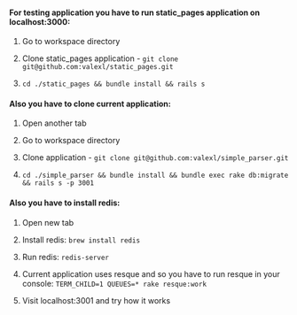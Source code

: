 #### For testing application you have to run static_pages application on localhost:3000:

1) Go to workspace directory

2) Clone static_pages application - `git clone git@github.com:valexl/static_pages.git`

3) `cd ./static_pages && bundle install && rails s`

#### Also you have to clone current application:
1) Open another tab

2) Go to workspace directory

3) Clone application - `git clone git@github.com:valexl/simple_parser.git`

4) `cd ./simple_parser && bundle install && bundle exec rake db:migrate && rails s -p 3001`

#### Also you have to install redis:
1) Open new tab

2) Install redis: `brew install redis`

3) Run redis: `redis-server`

4) Current application uses resque and so you have to run resque in your console:
`TERM_CHILD=1 QUEUES=* rake resque:work`

5) Visit localhost:3001 and try how it works
